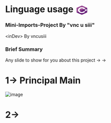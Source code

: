 # Linguage usage <img align="center" alt="Vinicius-Csharp" height="30" width="40" src="https://raw.githubusercontent.com/devicons/devicon/master/icons/csharp/csharp-original.svg">


### Mini-Imports-Project By "vnc u siii"
&lt;inDev> By vncusiii


### Brief Summary 

Any slide to show for you about this project -> 
->
# 1-> Principal Main
![image](https://github.com/VinNissu/CSharp---MiniImports/assets/110014684/d6009170-7e9a-478f-a85e-4ec1dd18b84a)

# 2-> 
